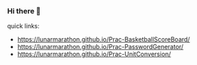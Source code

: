 ### Hi there 👋
quick links:
- https://lunarmarathon.github.io/Prac-BasketballScoreBoard/
- https://lunarmarathon.github.io/Prac-PasswordGenerator/
- https://lunarmarathon.github.io/Prac-UnitConversion/
<!--
**LunarMarathon/LunarMarathon** is a ✨ _special_ ✨ repository because its `README.md` (this file) appears on your GitHub profile.

Here are some ideas to get you started:

- 🔭 I’m currently working on ...
- 🌱 I’m currently learning ...
- 👯 I’m looking to collaborate on ...
- 🤔 I’m looking for help with ...
- 💬 Ask me about ...
- 📫 How to reach me: ...
- 😄 Pronouns: ...
- ⚡ Fun fact: ...
-->
